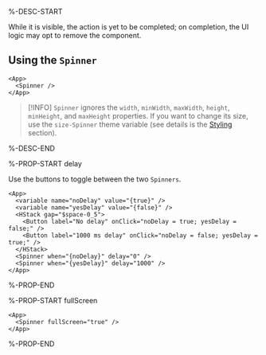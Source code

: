 %-DESC-START

While it is visible, the action is yet to be completed; on completion, the UI logic may opt to remove the component.

## Using the `Spinner`

```xmlui-pg copy display name="Example: using Spinner"
<App>
  <Spinner />
</App>
```

>[!INFO]
> `Spinner` ignores the `width`, `minWidth`, `maxWidth`, `height`, `minHeight`, and `maxHeight` properties. If you want to change its size, use the `size-Spinner` theme variable (see details is the [Styling](#styling) section).

%-DESC-END

%-PROP-START delay

Use the buttons to toggle between the two `Spinners`.

```xmlui-pg copy {8-9} display name="Example: delay"
<App>
  <variable name="noDelay" value="{true}" />
  <variable name="yesDelay" value="{false}" />
  <HStack gap="$space-0_5">
    <Button label="No delay" onClick="noDelay = true; yesDelay = false;" />
    <Button label="1000 ms delay" onClick="noDelay = false; yesDelay = true;" />
  </HStack>
  <Spinner when="{noDelay}" delay="0" />
  <Spinner when="{yesDelay}" delay="1000" />
</App>
```

%-PROP-END

%-PROP-START fullScreen

```xmlui-pg copy display name="Example: fullScreen" height="200px"
<App>
  <Spinner fullScreen="true" />
</App>
```

%-PROP-END
